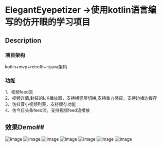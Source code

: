 # ElegantEyepetizer ->使用kotlin语言编写的仿开眼的学习项目
## Description
### 项目架构
kotlin+mvp+retrofit+rxjava架构
### 功能
1、视频feed流
</br>
2、视频详情,封装的IJK播放器，支持横竖屏切换,支持重力感应，支持边播边缓存
</br>
3、仿抖音小视频列表，支持缓存功能
</br>
4、仿今日头条feed流，支持视频feed流播放
<br>
## 效果Demo##

![image](https://github.com/wanglg/resource/blob/master/1C2E1E424835747C74A3ACB36998D464.jpg)
![image](https://github.com/wanglg/resource/blob/master/15DDF18C59BB4404BC2ABA5574ABD17C.jpg)
![image](https://github.com/wanglg/resource/blob/master/E800EE6229D21DC4BAB1207A8713DF93.jpg)
![image](https://github.com/wanglg/resource/blob/master/9EBE517ED219BF344680C18D692ABA1B.jpg)
![image](https://github.com/wanglg/resource/blob/master/9DFDE854243D827C1A2604BBB780508F.jpg)
![image](https://github.com/wanglg/resource/blob/master/878C6697157DE47FD69B04995B4AAB30.jpg)
![image](https://github.com/wanglg/resource/blob/master/D608A3F6202C4929830B8FBD4B25F346.jpg)
